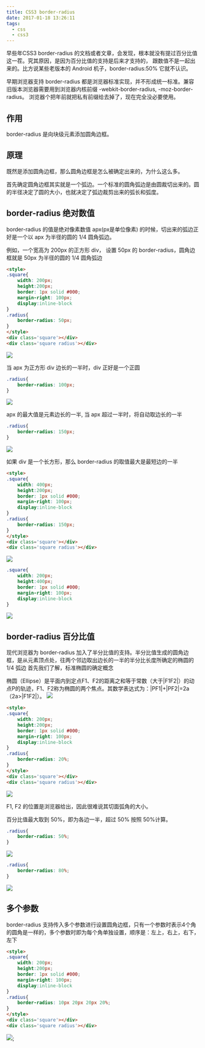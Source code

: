 ```yaml
---
title: CSS3 border-radius
date: 2017-01-18 13:26:11
tags:
  - css
  - css3
---
```

早些年CSS3 border-radius 的文档或者文章，会发现，根本就没有提过百分比值这一茬。究其原因，是因为百分比值的支持是后来才支持的，
跟数值不是一起出来的。比方说某些老版本的 Android 机子，border-radius:50% 它就不认识。

早期浏览器支持 border-radius 都是浏览器标准实现，并不形成统一标准。兼容旧版本浏览器需要用到浏览器内核前缀 -webkit-border-radius, -moz-border-radius。
浏览器个把年前就把私有前缀给去掉了，现在完全没必要使用。

## 作用
border-radius 是向块级元素添加圆角边框。

## 原理
既然是添加圆角边框，那么圆角边框是怎么被确定出来的，为什么这么多。

首先确定圆角边框其实就是一个弧边。一个标准的圆角弧边是由圆裁切出来的。圆的半径决定了圆的大小，也就决定了弧边裁剪出来的弧长和弧度。

## border-radius 绝对数值
border-radius 的值是绝对像素数值 apx(px是单位像素) 的时候，切出来的弧边正好是一个以 apx 为半径的圆的 1/4 圆角弧边。

例如，一个宽高为 200px 的正方形 div， 设置 50px 的 border-radius，圆角边框就是 50px 为半径的圆的 1/4 圆角弧边
```html
<style>
.square{
	width: 200px;
	height:200px;
	border: 1px solid #000;
	margin-right: 100px;
	display:inline-block
}
.radius{
	border-radius: 50px;
}
</style>
<div class='square'></div>
<div class='square radius'></div>
```
![](http://ofn8y0v16.bkt.clouddn.com/radius01.png)

当 apx 为正方形 div 边长的一半时，div 正好是一个正圆
```css
.radius{
	border-radius: 100px;
}
```
![](http://ofn8y0v16.bkt.clouddn.com/radius02.png)

apx 的最大值是元素边长的一半, 当 apx 超过一半时，将自动取边长的一半
```css
.radius{
	border-radius: 150px;
}
```
![](http://ofn8y0v16.bkt.clouddn.com/radius02.png)

如果 div 是一个长方形，那么 border-radius 的取值最大是最短边的一半
```html
<style>
.square{
	width: 400px;
	height:200px;
	border: 1px solid #000;
	margin-right: 100px;
	display:inline-block
}
.radius{
	border-radius: 150px;
}
</style>
<div class='square'></div>
<div class='square radius'></div>
```
![](http://ofn8y0v16.bkt.clouddn.com/radius03.png)

```css
.square{
	width: 200px;
	height:400px;
	border: 1px solid #000;
	margin-right: 100px;
	display:inline-block
}
```
![](http://ofn8y0v16.bkt.clouddn.com/radius04.png)

## border-radius 百分比值
现代浏览器为 border-radius 加入了半分比值的支持。半分比值生成的圆角边框，是从元素顶点处，往两个邻边取出边长的一半的半分比长度所确定的椭圆的 1/4 弧边
首先我们了解，标准椭圆的确定概念

椭圆（Ellipse）是平面内到定点F1、F2的距离之和等于常数（大于|F1F2|）的动点P的轨迹，F1、F2称为椭圆的两个焦点。其数学表达式为：|PF1|+|PF2|=2a（2a>|F1F2|）。
![](http://ofn8y0v16.bkt.clouddn.com/border-radius.jpg)

```html
<style>
.square{
	width: 200px;
	height:200px;
	border: 1px solid #000;
	margin-right: 100px;
	display:inline-block
}
.radius{
	border-radius: 20%;
}
</style>
<div class='square'></div>
<div class='square radius'></div>
```
![](http://ofn8y0v16.bkt.clouddn.com/radius05.png)

F1, F2 的位置是浏览器给出，因此很难说其切面弧角的大小。

百分比值最大取到 50%，即为各边一半，超过 50% 按照 50%计算。
```css
.radius{
	border-radius: 50%;
}
```
![](http://ofn8y0v16.bkt.clouddn.com/radius06.png)

```css
.radius{
	border-radius: 80%;
}
```
![](http://ofn8y0v16.bkt.clouddn.com/radius06.png)

## 多个参数
border-radius 支持传入多个参数进行设置圆角边框，只有一个参数时表示4个角的圆角是一样的，多个参数时即为每个角单独设置，顺序是：左上，右上，右下，左下
```html
<style>
.square{
	width: 200px;
	height:200px;
	border: 1px solid #000;
	margin-right: 100px;
	display:inline-block
}
.radius{
	border-radius: 10px 20px 20px 20%;
}
</style>
<div class='square'></div>
<div class='square radius'></div>
```
![](http://ofn8y0v16.bkt.clouddn.com/radius07.png);
